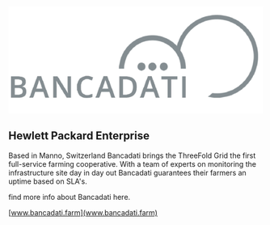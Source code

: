 ![](../images/bancadati-logo-01.png)
## Hewlett Packard Enterprise

Based in Manno, Switzerland Bancadati brings the ThreeFold Grid the first full-service farming cooperative. With a team of experts on monitoring the infrastructure site day in day out Bancadati guarantees their farmers an uptime based on SLA's.

find more info about Bancadati here.

[www.bancadati.farm](www.bancadati.farm)
